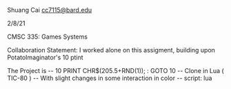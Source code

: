 Shuang Cai cc7115@bard.edu

2/8/21

CMSC 335: Games Systems

Collaboration Statement: I worked alone on this assigment, building upon PotatoImaginator's 10 ptint

The Project is 
-- 10 PRINT CHR$(205.5+RND(1)); : GOTO 10 
-- Clone in Lua ( TIC-80 )
-- With slight changes in some interaction in color
-- script: lua

